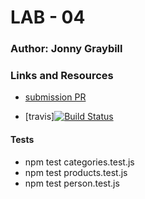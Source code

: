 # LAB - 04

### Author: Jonny Graybill

### Links and Resources
* [submission PR](https://github.com/401-advanced-javascript-jonnygraybill/lab-04/pull/1) 

* [travis][![Build Status](https://www.travis-ci.com/401-advanced-javascript-jonnygraybill/lab-04.svg?branch=master)](https://www.travis-ci.com/401-advanced-javascript-jonnygraybill/lab-04)
  
#### Tests
* npm test categories.test.js
* npm test products.test.js
* npm test person.test.js

